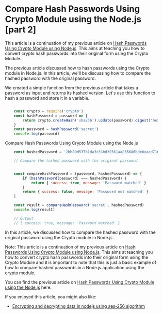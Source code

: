 # Compare Hash Passwords Using Crypto Module using the Node.js [part 2]

This article is a continuation of my previous article on [Hash Passwords Using Crypto Module using Node.js](https://jobizil.hashnode.dev/hash-passwords-using-crypto-module-using-the-nodejs-part-1). This aims at teaching you how to convert crypto hash passwords into their original form using the Crypto Module.

The previous article discussed how to hash passwords using the Crypto module in Node.js. In this article, we'll be discussing how to compare the hashed password with the original password.

We created a simple function from the previous article that takes a password as input and returns its hashed version. Let's use this function to hash a password and store it in a variable.
```javascript

    const crypto = require('crypto')
    const hashPassword = password => {
        return crypto.createHash('sha256').update(password).digest('hex')
    }
    const password = hashPassword('secret')
    console.log(password)
```
Compare Hash Passwords Using Crypto Module using the Node.js

```javascript
    const hashedPassword = '2bb80d537b1da3e38bd30361aa855686bde0eacd7162fef6a25fe97bf527a25b'

    // Compare the hashed password with the original password


    const compareHashPassword = (password, hashedPassword) => {
        if (hashPassword(password) === hashedPassword) {
            return { success: true, message: 'Password matched' }
        }
        return { success: false, message: 'Password not matched' }
    }

    const result = compareHashPassword('secret', hashedPassword)
    console.log(result)

    // Output
    // { success: true, message: 'Password matched' }
```
In this article, we discussed how to compare the hashed password with the original password using the Crypto module in Node.js.

Note: This article is a continuation of my previous article on [Hash Passwords Using Crypto Module using Node.js](). This aims at teaching you how to convert crypto hash passwords into their original form using the Crypto Module and it is important to note that this is just a basic example of how to compare hashed passwords in a Node.js application using the crypto module.

You can find the previous article on [Hash Passwords Using Crypto Module using the Node.js](https://jobizil.hashnode.dev/hash-passwords-using-crypto-module-using-the-nodejs-part-1) here.

If you enjoyed this article, you might also like:
* [Encrypting and decrypting data in nodejs using aes-256 algorithm](https://jobizil.hashnode.dev/encrypting-and-decrypting-data-in-nodejs-using-aes-256)